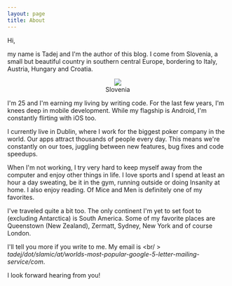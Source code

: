 ```yaml
---
layout: page
title: About
---
```


Hi,

my name is Tadej and I'm the author of this blog. I come from Slovenia, a small but beautiful country 
in southern central Europe, bordering to Italy, Austria, Hungary and Croatia. 

<center>
  <figure>
    <img src="http://media.royalcaribbean.com/content/shared_assets/images/ports/hero/KOP_01.jpg" align="center"/>
    <figcaption>Slovenia</figcaption>
  </figure>
</center>

I'm 25 and I'm earning my living by writing code. For the last few years, I'm knees deep in mobile development.
While my flagship is Android, I'm constantly flirting with iOS too. 

I currently live in Dublin, where I work for the biggest poker company in the world. Our apps attract
thousands of people every day. This means we're constantly on our toes, juggling between new features, 
bug fixes and code speedups. 

When I'm not working, I try very hard to keep myself away from the computer and enjoy other things in life. I love sports and I spend at least an hour a day sweating, be it in the gym, running outside or doing Insanity at home. I also enjoy reading. Of Mice and Men is definitely one of my favorites. 

I've traveled quite a bit too. The only continent I'm
yet to set foot to (excluding Antarctica) is South America. Some of my favorite places are 
Queenstown (New Zealand), Zermatt, Sydney, New York and of course London. 

I'll tell you more if you write to me. My email is <br/ >
_tadej/dot/slamic/at/worlds-most-popular-google-5-letter-mailing-service/com_. 

I look forward hearing from you!